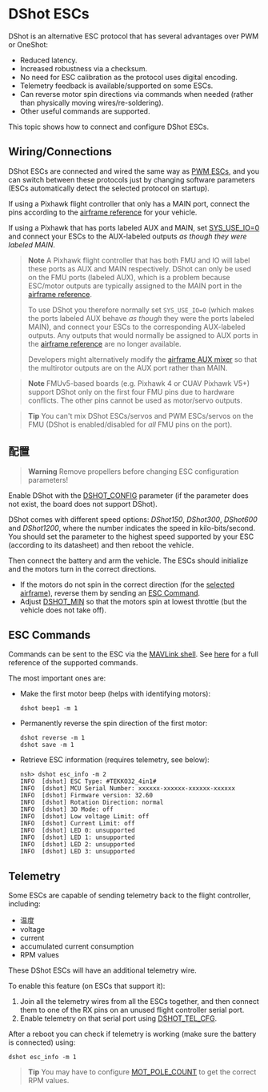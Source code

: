 # DShot ESCs

DShot is an alternative ESC protocol that has several advantages over PWM or OneShot:
- Reduced latency.
- Increased robustness via a checksum.
- No need for ESC calibration as the protocol uses digital encoding.
- Telemetry feedback is available/supported on some ESCs.
- Can reverse motor spin directions via commands when needed (rather than physically moving wires/re-soldering).
- Other useful commands are supported.

This topic shows how to connect and configure DShot ESCs.

<span id="wiring"></span>
## Wiring/Connections

DShot ESCs are connected and wired the same way as [PWM ESCs](pwm_escs_and_servo.md), and you can switch between these protocols just by changing software parameters (ESCs automatically detect the selected protocol on startup).

If using a Pixhawk flight controller that only has a MAIN port, connect the pins according to the [airframe reference](../airframes/airframe_reference.md) for your vehicle.

If using a Pixhawk that has ports labeled AUX and MAIN, set [SYS_USE_IO=0](../advanced_config/parameter_reference.md#SYS_USE_IO) and connect your ESCs to the AUX-labeled outputs *as though they were labeled MAIN*.

> **Note** A Pixhawk flight controller that has both FMU and IO will label these ports as AUX and MAIN respectively. DShot can only be used on the FMU ports (labeled AUX), which is a problem because ESC/motor outputs are typically assigned to the MAIN port in the [airframe reference](../airframes/airframe_reference.md).
> 
> To use DShot you therefore normally set `SYS_USE_IO=0` (which makes the ports labeled AUX behave *as though* they were the ports labeled MAIN), and connect your ESCs to the corresponding AUX-labeled outputs. Any outputs that would normally be assigned to AUX ports in the [airframe reference](../airframes/airframe_reference.md) are no longer available.
> 
> Developers might alternatively modify the [airframe AUX mixer](../dev_airframes/adding_a_new_frame.md#mixer-file) so that the multirotor outputs are on the AUX port rather than MAIN.

<span></span>
> **Note** FMUv5-based boards (e.g. Pixhawk 4 or CUAV Pixhawk V5+) support DShot only on the first four FMU pins due to hardware conflicts. The other pins cannot be used as motor/servo outputs.

<span></span>
> **Tip** You can't mix DShot ESCs/servos and PWM ESCs/servos on the FMU (DShot is enabled/disabled for *all* FMU pins on the port). 

<span id="configuration"></span>
## 配置

> **Warning** Remove propellers before changing ESC configuration parameters!

Enable DShot with the [DSHOT_CONFIG](../advanced_config/parameter_reference.md#DSHOT_CONFIG) parameter (if the parameter does not exist, the board does not support DShot).

DShot comes with different speed options: *DShot150*, *DShot300*, *DShot600* and *DShot1200*, where the number indicates the speed in kilo-bits/second. You should set the parameter to the highest speed supported by your ESC (according to its datasheet) and then reboot the vehicle.

Then connect the battery and arm the vehicle. The ESCs should initialize and the motors turn in the correct directions.
- If the motors do not spin in the correct direction (for the [selected airframe](../airframes/airframe_reference.md)), reverse them by sending an [ESC Command](#commands).
- Adjust [DSHOT_MIN](../advanced_config/parameter_reference.md#DSHOT_MIN) so that the motors spin at lowest throttle (but the vehicle does not take off).

<span id="commands"></span>
## ESC Commands

Commands can be sent to the ESC via the [MAVLink shell](../debug/mavlink_shell.md). See [here](../modules/modules_driver.md#dshot) for a full reference of the supported commands.

The most important ones are:
- Make the first motor beep (helps with identifying motors):
  ```
  dshot beep1 -m 1
  ```
- Permanently reverse the spin direction of the first motor:
  ```
  dshot reverse -m 1
  dshot save -m 1
  ```
- Retrieve ESC information (requires telemetry, see below):
  ```
  nsh> dshot esc_info -m 2
  INFO  [dshot] ESC Type: #TEKKO32_4in1#
  INFO  [dshot] MCU Serial Number: xxxxxx-xxxxxx-xxxxxx-xxxxxx
  INFO  [dshot] Firmware version: 32.60
  INFO  [dshot] Rotation Direction: normal
  INFO  [dshot] 3D Mode: off
  INFO  [dshot] Low voltage Limit: off
  INFO  [dshot] Current Limit: off
  INFO  [dshot] LED 0: unsupported
  INFO  [dshot] LED 1: unsupported
  INFO  [dshot] LED 2: unsupported
  INFO  [dshot] LED 3: unsupported
  ```

## Telemetry

Some ESCs are capable of sending telemetry back to the flight controller, including:
- 温度
- voltage
- current
- accumulated current consumption
- RPM values

These DShot ESCs will have an additional telemetry wire.

To enable this feature (on ESCs that support it):
1. Join all the telemetry wires from all the ESCs together, and then connect them to one of the RX pins on an unused flight controller serial port.
1. Enable telemetry on that serial port using [DSHOT_TEL_CFG](../advanced_config/parameter_reference.md#DSHOT_TEL_CFG).

After a reboot you can check if telemetry is working (make sure the battery is connected) using:
```
dshot esc_info -m 1
```

> **Tip** You may have to configure [MOT_POLE_COUNT](../advanced_config/parameter_reference.md#MOT_POLE_COUNT) to get the correct RPM values.
